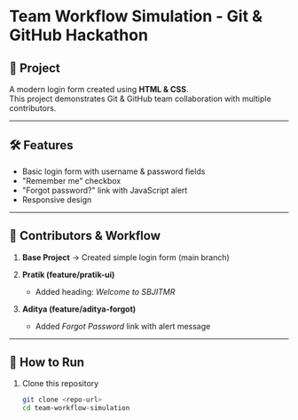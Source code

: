 # Team Workflow Simulation - Git & GitHub Hackathon

## 📌 Project
A modern login form created using **HTML & CSS**.  
This project demonstrates Git & GitHub team collaboration with multiple contributors.

---

## 🛠️ Features
- Basic login form with username & password fields  
- "Remember me" checkbox  
- "Forgot password?" link with JavaScript alert  
- Responsive design  

---

## 👥 Contributors & Workflow
1. **Base Project** → Created simple login form (main branch)  
2. **Pratik (feature/pratik-ui)**  
   - Added heading: *Welcome to SBJITMR*  
 
3. **Aditya (feature/aditya-forgot)**  
   - Added *Forgot Password* link with alert message  

---

## 🚀 How to Run
1. Clone this repository  
   ```bash
   git clone <repo-url>
   cd team-workflow-simulation
